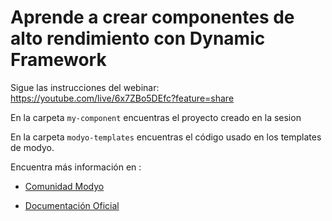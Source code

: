 # Aprende a crear componentes de alto rendimiento con Dynamic Framework

Sigue las instrucciones del webinar:
https://youtube.com/live/6x7ZBo5DEfc?feature=share

En la carpeta `my-component` encuentras el proyecto creado en la sesion 

En la carpeta `modyo-templates` encuentras el código usado en los templates de modyo.

Encuentra más información en :

* [Comunidad Modyo](https://es.modyo.com/comunidad)

* [Documentación Oficial](https://docs.modyo.com/)
 

